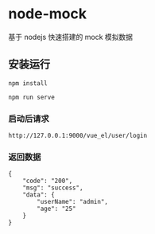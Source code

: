 # node-mock

基于 nodejs 快速搭建的 mock 模拟数据

## 安装运行

`npm install`

`npm run serve`

### 启动后请求

`http://127.0.0.1:9000/vue_el/user/login`

### 返回数据

```
{
    "code": "200",
    "msg": "success",
    "data": {
        "userName": "admin",
        "age": "25"
    }
}
```
